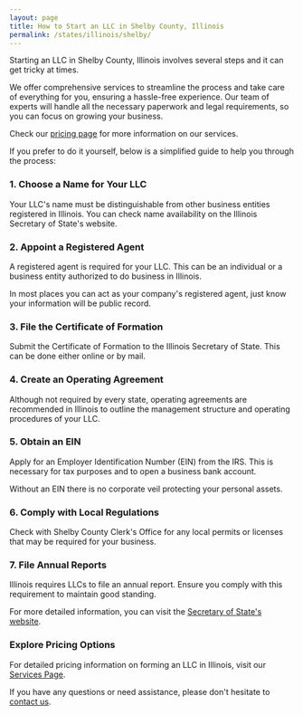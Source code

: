 ```yaml
---
layout: page
title: How to Start an LLC in Shelby County, Illinois
permalink: /states/illinois/shelby/
---
```


<p>Starting an LLC in Shelby County, Illinois involves several steps and it can get tricky at times.</p>

<p>We offer comprehensive services to streamline the process and take care of everything for you, ensuring a hassle-free experience. Our team of experts will handle all the necessary paperwork and legal requirements, so you can focus on growing your business.</p>

<p>Check our <a href="/services/">pricing page</a> for more information on our services.</p>

<p>If you prefer to do it yourself, below is a simplified guide to help you through the process:</p>

<h3>1. Choose a Name for Your LLC</h3>
<p>Your LLC's name must be distinguishable from other business entities registered in Illinois. You can check name availability on the Illinois Secretary of State's website.</p>

<h3>2. Appoint a Registered Agent</h3>
<p>A registered agent is required for your LLC. This can be an individual or a business entity authorized to do business in Illinois.</p>

<p>In most places you can act as your company's registered agent, just know your information will be public record.<p>

<h3>3. File the Certificate of Formation</h3>
<p>Submit the Certificate of Formation to the Illinois Secretary of State. This can be done either online or by mail.</p>

<h3>4. Create an Operating Agreement</h3>
<p>Although not required by every state, operating agreements are recommended in Illinois to outline the management structure and operating procedures of your LLC.</p>

<h3>5. Obtain an EIN</h3>
<p>Apply for an Employer Identification Number (EIN) from the IRS. This is necessary for tax purposes and to open a business bank account.</p>

<p>Without an EIN there is no corporate veil protecting your personal assets.</p>

<h3>6. Comply with Local Regulations</h3>
<p>Check with Shelby County Clerk's Office for any local permits or licenses that may be required for your business.</p>

<h3>7. File Annual Reports</h3>
<p>Illinois requires LLCs to file an annual report. Ensure you comply with this requirement to maintain good standing.</p>

<p>For more detailed information, you can visit the <a href="https://www.ilsos.gov/departments/business_services/home.html">Secretary of State's website</a>.</p>

<h3>Explore Pricing Options</h3>
<p>For detailed pricing information on forming an LLC in Illinois, visit our <a href="/services/">Services Page</a>.</p>
<p>If you have any questions or need assistance, please don't hesitate to <a href="https://www.businessinitiative.org/contact/" target="_blank">contact us</a>.</p>
